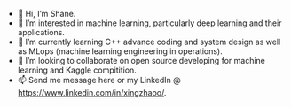 - 👋 Hi, I’m Shane.
- 👀 I’m interested in machine learning, particularly deep learning and their applications.
- 🌱 I’m currently learning C++ advance coding and system design as well as MLops (machine learning engineering in operations).
- 💞️ I’m looking to collaborate on open source developing for machine learning and Kaggle compitition.
- 📫 Send me message here or my LinkedIn @ https://www.linkedin.com/in/xingzhaoo/.

<!---
xingzhaoo/xingzhaoo is a ✨ special ✨ repository because its `README.md` (this file) appears on your GitHub profile.
You can click the Preview link to take a look at your changes.
--->
